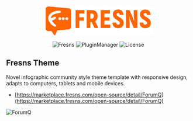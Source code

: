 <p align="center"><a href="https://fresns.org" target="_blank"><img src="https://raw.githubusercontent.com/fresns/docs/main/images/Fresns-Logo(orange).png" width="300"></a></p>

<p align="center">
<img src="https://img.shields.io/badge/Fresns-%5E2.0-orange" alt="Fresns">
<img src="https://img.shields.io/badge/FresnsEngine-%5E2.0-blueviolet" alt="PluginManager">
<img src="https://img.shields.io/badge/License-Apache--2.0-green" alt="License">
</p>

## Fresns Theme

Novel infographic community style theme template with responsive design, adapts to computers, tablets and mobile devices.

- [https://marketplace.fresns.com/open-source/detail/ForumQ](https://marketplace.fresns.com/open-source/detail/ForumQ)

![ForumQ](https://files.fresns.org/marketplace/fresns/ForumQ.png)
